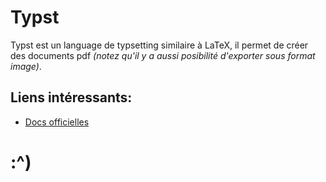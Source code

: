 # Typst

Typst est un language de typsetting similaire  à LaTeX, il permet de créer des documents pdf *(notez qu'il y a aussi posibilité d'exporter sous format image)*.

## Liens intéressants:

- [Docs officielles](https://typst.app/docs)

# :^)
